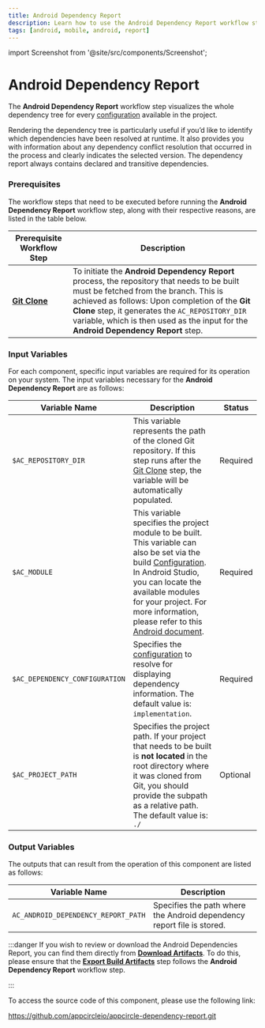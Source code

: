 ```yaml
---
title: Android Dependency Report
description: Learn how to use the Android Dependency Report workflow step in Appcircle
tags: [android, mobile, android, report]
---
```


import Screenshot from '@site/src/components/Screenshot';

# Android Dependency Report

The **Android Dependency Report** workflow step visualizes the whole dependency tree for every [configuration](https://docs.gradle.org/current/userguide/declaring_dependencies.html#sec:what-are-dependency-configurations) available in the project.

Rendering the dependency tree is particularly useful if you’d like to identify which dependencies have been resolved at runtime. It also provides you with information about any dependency conflict resolution that occurred in the process and clearly indicates the selected version. The dependency report always contains declared and transitive dependencies.

### Prerequisites

The workflow steps that need to be executed before running the **Android Dependency Report** workflow step, along with their respective reasons, are listed in the table below.

| Prerequisite Workflow Step                                                            | Description                                                                                                                                                                                                                                                                                                                      |
| ------------------------------------------------------------------------------------- | -------------------------------------------------------------------------------------------------------------------------------------------------------------------------------------------------------------------------------------------------------------------------------------------------------------------------------- |
| [**Git Clone**](https://docs.appcircle.io/workflows/common-workflow-steps/#git-clone) | To initiate the **Android Dependency Report** process, the repository that needs to be built must be fetched from the branch. This is achieved as follows: Upon completion of the **Git Clone** step, it generates the `AC_REPOSITORY_DIR` variable, which is then used as the input for the **Android Dependency Report** step. |

<Screenshot url='https://cdn.appcircle.io/docs/assets/android-workflow-components-android-dependency-report_1.png'/>

### Input Variables

For each component, specific input variables are required for its operation on your system. The input variables necessary for the **Android Dependency Report** are as follows:

<Screenshot url='https://cdn.appcircle.io/docs/assets/android-workflow-components-android-dependency-report_2.png' alt="image2" />

| Variable Name                  | Description                                                                                                                                                                                                                                                                                                                                                                                                            | Status   |
| ------------------------------ | ---------------------------------------------------------------------------------------------------------------------------------------------------------------------------------------------------------------------------------------------------------------------------------------------------------------------------------------------------------------------------------------------------------------------- | -------- |
| `$AC_REPOSITORY_DIR`           | This variable represents the path of the cloned Git repository. If this step runs after the [Git Clone](https://docs.appcircle.io/workflows/common-workflow-steps/#git-clone) step, the variable will be automatically populated.                                                                                                                                                                                      | Required |
| `$AC_MODULE`                   | This variable specifies the project module to be built. This variable can also be set via the build [Configuration](https://docs.appcircle.io/build/build-process-management/build-profile-configuration/). In Android Studio, you can locate the available modules for your project. For more information, please refer to this [Android document](https://developer.android.com/studio/projects#ApplicationModules). | Required |
| `$AC_DEPENDENCY_CONFIGURATION` | Specifies the [configuration](https://docs.gradle.org/current/userguide/declaring_dependencies.html#sec:what-are-dependency-configurations) to resolve for displaying dependency information. The default value is: `implementation`.                                                                                                                                                                                  | Required |
| `$AC_PROJECT_PATH`             | Specifies the project path. If your project that needs to be built is **not located** in the root directory where it was cloned from Git, you should provide the subpath as a relative path. The default value is: `./`                                                                                                                                                                                                | Optional |

### Output Variables

The outputs that can result from the operation of this component are listed as follows:

| Variable Name                        | Description                                                            |
| ------------------------------------ | ---------------------------------------------------------------------- |
| `AC_ANDROID_DEPENDENCY_REPORT_PATH` | Specifies the path where the Android dependency report file is stored. |

:::danger
If you wish to review or download the Android Dependencies Report, you can find them directly from [**Download Artifacts**](https://docs.appcircle.io/workflows/common-workflow-steps/export-build-artifacts/#download-exported-artifacts). To do this, please ensure that the [**Export Build Artifacts**](https://docs.appcircle.io/workflows/common-workflow-steps#export-build-artifacts) step follows the **Android Dependency Report** workflow step.

<Screenshot url='https://cdn.appcircle.io/docs/assets/android-workflow-components-android-dependency-report_3.png'/>
:::

To access the source code of this component, please use the following link:

https://github.com/appcircleio/appcircle-dependency-report.git
